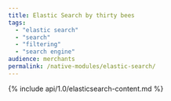 ```yaml
---
title: Elastic Search by thirty bees
tags:
  - "elastic search"
  - "search"
  - "filtering"
  - "search engine"
audience: merchants
permalink: /native-modules/elastic-search/
---
```


{% include api/1.0/elasticsearch-content.md %}